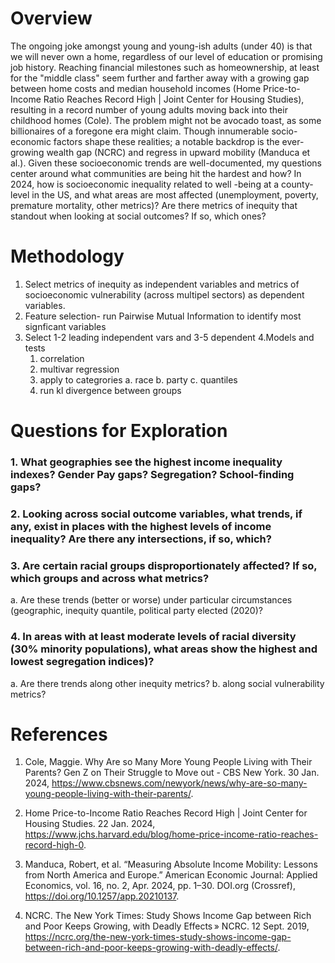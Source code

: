 # Overview
The ongoing joke amongst young and young-ish adults (under 40) is that we will never own a home, regardless of our level of education or promising job history. Reaching financial milestones such as homeownership, at least for the "middle class" seem further and farther away with a growing gap between home costs and median household incomes (Home Price-to-Income Ratio Reaches Record High | Joint Center for Housing Studies), resulting in a record number of young adults moving back into their childhood homes (Cole). The problem might not be avocado toast, as some billionaires of a foregone era might claim. 
	Though innumerable socio-economic factors shape these realities; a notable backdrop is the ever-growing wealth gap (NCRC) and regress in upward mobility (Manduca et al.). Given these socioeconomic trends are well-documented, my questions center around what communities are being hit the hardest and how? In 2024, how is socioeconomic inequality related to well -being at a county-level in the US, and what areas are most affected (unemployment, poverty, premature mortality, other metrics)? Are there metrics of inequity that standout when looking at social outcomes? If so, which ones?
# Methodology
1. Select metrics of inequity as independent variables and metrics of socioeconomic vulnerability (across multipel sectors) as dependent variables.
2. Feature selection- run Pairwise Mutual Information to identify most signficant variables
3. Select 1-2 leading independent vars and 3-5 dependent
4.Models and tests
	1. correlation 
	2. multivar regression
	3. apply to categrories 
		a. race 
		b. party
		c. quantiles
	4. run kl divergence between groups
# Questions for Exploration
### 1.	What geographies see the highest income inequality indexes? Gender Pay gaps? Segregation? School-finding gaps?
### 2.	Looking across social outcome variables, what trends, if any, exist in places with the highest levels of income inequality? Are there any intersections, if so, which?
### 3.	 Are certain racial groups disproportionately affected? If so, which groups and across what metrics?
a.	Are these trends (better or worse) under particular circumstances (geographic, inequity quantile, political party elected (2020)?
### 4.	In areas with at least moderate levels of racial diversity (30% minority populations), what areas show the highest and lowest segregation indices)?
a.	Are there trends along other inequity metrics?
b.	along social vulnerability metrics?
# References 
1. Cole, Maggie. Why Are so Many More Young People Living with Their Parents? Gen Z on Their Struggle to Move out - CBS New York. 30 Jan. 2024, https://www.cbsnews.com/newyork/news/why-are-so-many-young-people-living-with-their-parents/.

2. Home Price-to-Income Ratio Reaches Record High | Joint Center for Housing Studies. 22 Jan. 2024, https://www.jchs.harvard.edu/blog/home-price-income-ratio-reaches-record-high-0.

3. Manduca, Robert, et al. “Measuring Absolute Income Mobility: Lessons from North America and Europe.” American Economic Journal: Applied Economics, vol. 16, no. 2, Apr. 2024, pp. 1–30. DOI.org (Crossref), https://doi.org/10.1257/app.20210137.

4. NCRC. The New York Times: Study Shows Income Gap between Rich and Poor Keeps Growing, with Deadly Effects » NCRC. 12 Sept. 2019, https://ncrc.org/the-new-york-times-study-shows-income-gap-between-rich-and-poor-keeps-growing-with-deadly-effects/.
